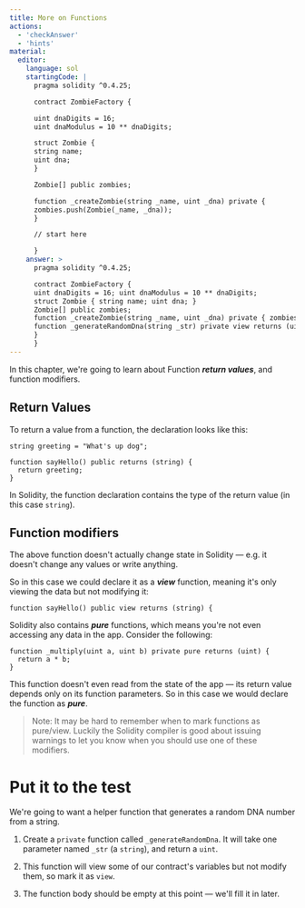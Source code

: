 ```yaml
---
title: More on Functions
actions:
  - 'checkAnswer'
  - 'hints'
material:
  editor:
    language: sol
    startingCode: |
      pragma solidity ^0.4.25;

      contract ZombieFactory {

      uint dnaDigits = 16;
      uint dnaModulus = 10 ** dnaDigits;

      struct Zombie {
      string name;
      uint dna;
      }

      Zombie[] public zombies;

      function _createZombie(string _name, uint _dna) private {
      zombies.push(Zombie(_name, _dna));
      }

      // start here

      }
    answer: >
      pragma solidity ^0.4.25;

      contract ZombieFactory {
      uint dnaDigits = 16; uint dnaModulus = 10 ** dnaDigits;
      struct Zombie { string name; uint dna; }
      Zombie[] public zombies;
      function _createZombie(string _name, uint _dna) private { zombies.push(Zombie(_name, _dna)); }
      function _generateRandomDna(string _str) private view returns (uint) {
      }
      }
---
```

In this chapter, we're going to learn about Function ***return values***, and function modifiers.

## Return Values

To return a value from a function, the declaration looks like this:

    string greeting = "What's up dog";
    
    function sayHello() public returns (string) {
      return greeting;
    }
    

In Solidity, the function declaration contains the type of the return value (in this case `string`).

## Function modifiers

The above function doesn't actually change state in Solidity — e.g. it doesn't change any values or write anything.

So in this case we could declare it as a ***view*** function, meaning it's only viewing the data but not modifying it:

    function sayHello() public view returns (string) {
    

Solidity also contains ***pure*** functions, which means you're not even accessing any data in the app. Consider the following:

    function _multiply(uint a, uint b) private pure returns (uint) {
      return a * b;
    }
    

This function doesn't even read from the state of the app — its return value depends only on its function parameters. So in this case we would declare the function as ***pure***.

> Note: It may be hard to remember when to mark functions as pure/view. Luckily the Solidity compiler is good about issuing warnings to let you know when you should use one of these modifiers.

# Put it to the test

We're going to want a helper function that generates a random DNA number from a string.

1. Create a `private` function called `_generateRandomDna`. It will take one parameter named `_str` (a `string`), and return a `uint`.

2. This function will view some of our contract's variables but not modify them, so mark it as `view`.

3. The function body should be empty at this point — we'll fill it in later.